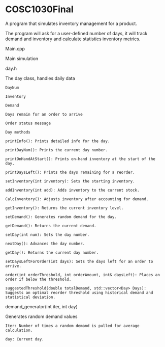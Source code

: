 # COSC1030Final
A program that simulates inventory management for a product. 

The program will ask for a user-defined number of days, it will track demand and inventory and calculate statistics inventory metrics.  

 

Main.cpp 

Main simulation  

 

day.h 

The day class, handles daily data 

    DayNum 

    Inventory  

    Demand 

    Days remain for an order to arrive  

    Order status message 

    Day methods 

    printInfo(): Prints detailed info for the day. 

    printDayNum(): Prints the current day number. 

    printOnHandAtStart(): Prints on-hand inventory at the start of the day. 

    printDaysLeft(): Prints the days remaining for a reorder. 

    setInventory(int inventory): Sets the starting inventory. 

    addInventory(int add): Adds inventory to the current stock. 

    CalcInventory(): Adjusts inventory after accounting for demand. 

    getInventory(): Returns the current inventory level. 

    setDemand(): Generates random demand for the day. 

    getDemand(): Returns the current demand. 

    setDay(int num): Sets the day number. 

    nextDay(): Advances the day number. 

    getDay(): Returns the current day number. 

    setDaysLeftForOrder(int days): Sets the days left for an order to arrive. 

    order(int orderThreshold, int orderAmount, int& daysLeft): Places an order if below the threshold. 

    suggestedThreshold(double totalDemand, std::vector<Day> Days): Suggests an optimal reorder threshold using historical demand and statistical deviation. 

 

demand_generator(int iter, int day) 

Generates random demand values 

    Iter: Number of times a random demand is pulled for average calculation.  

    day: Current day. 

